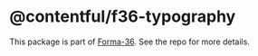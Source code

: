 # @contentful/f36-typography

This package is part of [Forma-36](https://github.com/contentful/forma-36). See the repo for more details.
